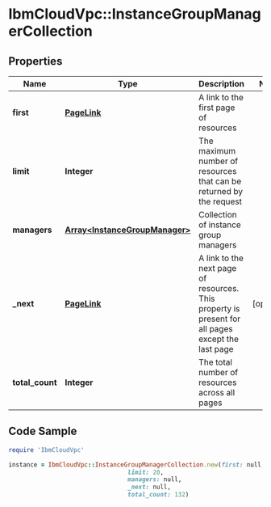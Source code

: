 # IbmCloudVpc::InstanceGroupManagerCollection

## Properties

Name | Type | Description | Notes
------------ | ------------- | ------------- | -------------
**first** | [**PageLink**](PageLink.md) | A link to the first page of resources | 
**limit** | **Integer** | The maximum number of resources that can be returned by the request | 
**managers** | [**Array&lt;InstanceGroupManager&gt;**](InstanceGroupManager.md) | Collection of instance group managers | 
**_next** | [**PageLink**](PageLink.md) | A link to the next page of resources. This property is present for all pages except the last page | [optional] 
**total_count** | **Integer** | The total number of resources across all pages | 

## Code Sample

```ruby
require 'IbmCloudVpc'

instance = IbmCloudVpc::InstanceGroupManagerCollection.new(first: null,
                                 limit: 20,
                                 managers: null,
                                 _next: null,
                                 total_count: 132)
```


